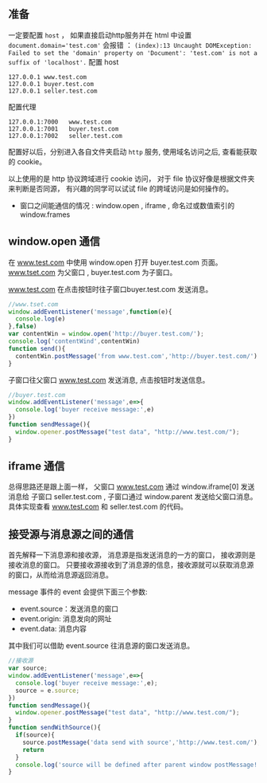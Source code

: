 ## 准备

一定要配置 `host` ， 如果直接启动http服务并在 html 中设置 `document.domain='test.com'` 会报错 ：
`(index):13 Uncaught DOMException: Failed to set the 'domain' property on 'Document': 'test.com' is not a suffix of 'localhost'.` 
配置 host 
```
127.0.0.1 www.test.com
127.0.0.1 buyer.test.com
127.0.0.1 seller.test.com
```

配置代理
```
127.0.0.1:7000   www.test.com
127.0.0.1:7001   buyer.test.com
127.0.0.1:7002   seller.test.com
```

配置好以后，分别进入各自文件夹启动 `http` 服务, 使用域名访问之后, 查看能获取的 cookie。

以上使用的是 http 协议跨域进行 cookie 访问， 对于 file 协议好像是根据文件夹来判断是否同源， 有兴趣的同学可以试试 file 的跨域访问是如何操作的。


- 窗口之间能通信的情况 : window.open , iframe , 命名过或数值索引的window.frames

## window.open 通信
在 www.test.com 中使用 window.open 打开 buyer.test.com 页面。www.tset.com 为父窗口 , buyer.test.com 为子窗口。

www.test.com 在点击按钮时往子窗口buyer.test.com 发送消息。
```js
//www.tset.com
window.addEventListener('message',function(e){
  console.log(e)
},false)
var contentWin = window.open('http://buyer.test.com/');
console.log('contentWind',contentWin)
function send(){
  contentWin.postMessage('from www.test.com','http://buyer.test.com/')
}
```

子窗口往父窗口 www.test.com 发送消息, 点击按钮时发送信息。
```js
//buyer.test.com
window.addEventListener('message',e=>{
  console.log('buyer receive message:',e)
})
function sendMessage(){
  window.opener.postMessage("test data", "http://www.test.com/");
}
```

## iframe 通信
总得思路还是跟上面一样， 父窗口 www.test.com 通过 window.iframe[0] 发送消息给 子窗口 seller.test.com , 子窗口通过 window.parent 发送给父窗口消息。
具体实现查看 www.test.com 和 seller.test.com 的代码。

## 接受源与消息源之间的通信
首先解释一下消息源和接收源， 消息源是指发送消息的一方的窗口， 接收源则是接收消息的窗口。
只要接收源接收到了消息源的信息，接收源就可以获取消息源的窗口，从而给消息源返回消息。

message 事件的 event 会提供下面三个参数:
- event.source：发送消息的窗口
- event.origin: 消息发向的网址
- event.data: 消息内容

其中我们可以借助 event.source 往消息源的窗口发送消息。
```js
//接收源
var source;
window.addEventListener('message',e=>{
  console.log('buyer receive message:',e);
  source = e.source;
})
function sendMessage(){
  window.opener.postMessage("test data", "http://www.test.com/");
}
function sendWithSource(){
  if(source){
    source.postMessage('data send with source','http://www.test.com/');
    return 
  }
  console.log('source will be defined after parent window postMessage!')
}
``` 